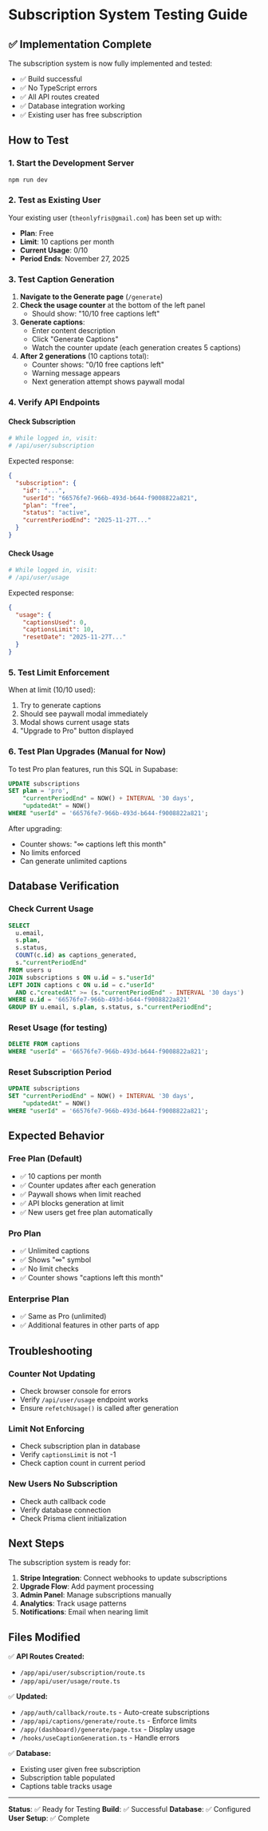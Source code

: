 # Subscription System Testing Guide

## ✅ Implementation Complete

The subscription system is now fully implemented and tested:

- ✅ Build successful
- ✅ No TypeScript errors
- ✅ All API routes created
- ✅ Database integration working
- ✅ Existing user has free subscription

## How to Test

### 1. Start the Development Server

```bash
npm run dev
```

### 2. Test as Existing User

Your existing user (`theonlyfris@gmail.com`) has been set up with:

- **Plan**: Free
- **Limit**: 10 captions per month
- **Current Usage**: 0/10
- **Period Ends**: November 27, 2025

### 3. Test Caption Generation

1. **Navigate to the Generate page** (`/generate`)
2. **Check the usage counter** at the bottom of the left panel
   - Should show: "10/10 free captions left"
3. **Generate captions**:
   - Enter content description
   - Click "Generate Captions"
   - Watch the counter update (each generation creates 5 captions)
4. **After 2 generations** (10 captions total):
   - Counter shows: "0/10 free captions left"
   - Warning message appears
   - Next generation attempt shows paywall modal

### 4. Verify API Endpoints

#### Check Subscription

```bash
# While logged in, visit:
# /api/user/subscription
```

Expected response:

```json
{
  "subscription": {
    "id": "...",
    "userId": "66576fe7-966b-493d-b644-f9008822a821",
    "plan": "free",
    "status": "active",
    "currentPeriodEnd": "2025-11-27T..."
  }
}
```

#### Check Usage

```bash
# While logged in, visit:
# /api/user/usage
```

Expected response:

```json
{
  "usage": {
    "captionsUsed": 0,
    "captionsLimit": 10,
    "resetDate": "2025-11-27T..."
  }
}
```

### 5. Test Limit Enforcement

When at limit (10/10 used):

1. Try to generate captions
2. Should see paywall modal immediately
3. Modal shows current usage stats
4. "Upgrade to Pro" button displayed

### 6. Test Plan Upgrades (Manual for Now)

To test Pro plan features, run this SQL in Supabase:

```sql
UPDATE subscriptions
SET plan = 'pro',
    "currentPeriodEnd" = NOW() + INTERVAL '30 days',
    "updatedAt" = NOW()
WHERE "userId" = '66576fe7-966b-493d-b644-f9008822a821';
```

After upgrading:

- Counter shows: "∞ captions left this month"
- No limits enforced
- Can generate unlimited captions

## Database Verification

### Check Current Usage

```sql
SELECT
  u.email,
  s.plan,
  s.status,
  COUNT(c.id) as captions_generated,
  s."currentPeriodEnd"
FROM users u
JOIN subscriptions s ON u.id = s."userId"
LEFT JOIN captions c ON u.id = c."userId"
  AND c."createdAt" >= (s."currentPeriodEnd" - INTERVAL '30 days')
WHERE u.id = '66576fe7-966b-493d-b644-f9008822a821'
GROUP BY u.email, s.plan, s.status, s."currentPeriodEnd";
```

### Reset Usage (for testing)

```sql
DELETE FROM captions
WHERE "userId" = '66576fe7-966b-493d-b644-f9008822a821';
```

### Reset Subscription Period

```sql
UPDATE subscriptions
SET "currentPeriodEnd" = NOW() + INTERVAL '30 days',
    "updatedAt" = NOW()
WHERE "userId" = '66576fe7-966b-493d-b644-f9008822a821';
```

## Expected Behavior

### Free Plan (Default)

- ✅ 10 captions per month
- ✅ Counter updates after each generation
- ✅ Paywall shows when limit reached
- ✅ API blocks generation at limit
- ✅ New users get free plan automatically

### Pro Plan

- ✅ Unlimited captions
- ✅ Shows "∞" symbol
- ✅ No limit checks
- ✅ Counter shows "captions left this month"

### Enterprise Plan

- ✅ Same as Pro (unlimited)
- ✅ Additional features in other parts of app

## Troubleshooting

### Counter Not Updating

- Check browser console for errors
- Verify `/api/user/usage` endpoint works
- Ensure `refetchUsage()` is called after generation

### Limit Not Enforcing

- Check subscription plan in database
- Verify `captionsLimit` is not -1
- Check caption count in current period

### New Users No Subscription

- Check auth callback code
- Verify database connection
- Check Prisma client initialization

## Next Steps

The subscription system is ready for:

1. **Stripe Integration**: Connect webhooks to update subscriptions
2. **Upgrade Flow**: Add payment processing
3. **Admin Panel**: Manage subscriptions manually
4. **Analytics**: Track usage patterns
5. **Notifications**: Email when nearing limit

## Files Modified

✅ **API Routes Created:**

- `/app/api/user/subscription/route.ts`
- `/app/api/user/usage/route.ts`

✅ **Updated:**

- `/app/auth/callback/route.ts` - Auto-create subscriptions
- `/app/api/captions/generate/route.ts` - Enforce limits
- `/app/(dashboard)/generate/page.tsx` - Display usage
- `/hooks/useCaptionGeneration.ts` - Handle errors

✅ **Database:**

- Existing user given free subscription
- Subscription table populated
- Captions table tracks usage

---

**Status**: ✅ Ready for Testing
**Build**: ✅ Successful
**Database**: ✅ Configured
**User Setup**: ✅ Complete
